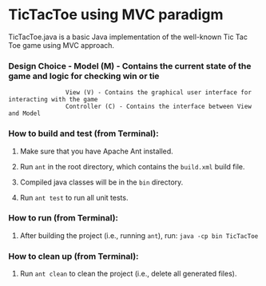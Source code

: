 # TicTacToe using MVC paradigm
TicTacToe.java is a basic Java implementation of the well-known Tic Tac Toe game using MVC approach.

### Design Choice - Model (M) - Contains the current state of the game and logic for checking win or tie
					View (V) - Contains the graphical user interface for interacting with the game
					Controller (C) - Contains the interface between View and Model
					





### How to build and test (from Terminal):

1. Make sure that you have Apache Ant installed.

2. Run `ant` in the root directory, which contains the `build.xml` build file.

3. Compiled java classes will be in the `bin` directory.

4. Run `ant test` to run all unit tests.

### How to run (from Terminal):

1. After building the project (i.e., running `ant`), run:
   `java -cp bin TicTacToe`

### How to clean up (from Terminal):

1. Run `ant clean` to clean the project (i.e., delete all generated files).
